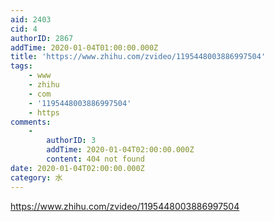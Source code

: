```yaml
---
aid: 2403
cid: 4
authorID: 2867
addTime: 2020-01-04T01:00:00.000Z
title: 'https://www.zhihu.com/zvideo/1195448003886997504'
tags:
    - www
    - zhihu
    - com
    - '1195448003886997504'
    - https
comments:
    -
        authorID: 3
        addTime: 2020-01-04T02:00:00.000Z
        content: 404 not found
date: 2020-01-04T02:00:00.000Z
category: 水
---
```


https://www.zhihu.com/zvideo/1195448003886997504
